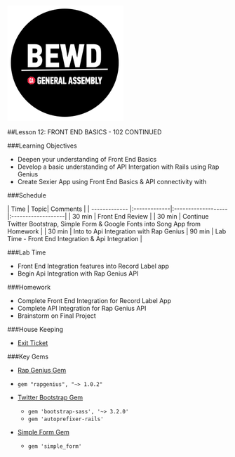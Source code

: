![BEWD_Logo](../assets/BEWD_Logo.png)

##Lesson 12: FRONT END BASICS  - 102 CONTINUED 

###Learning Objectives

* Deepen your understanding of Front End Basics 
* Develop a basic understanding of API Intergation with Rails using Rap Genius
* Create Sexier App using Front End Basics & API connectivity with 


###Schedule


| Time        | Topic| Comments |
| ------------- |:-------------|:-------------------|:-------------------|
| 30 min | Front End Review  | 
| 30 min | Continue Twitter Bootstrap, Simple Form & Google Fonts into Song App from Homework |
| 30 min | Into to Api Integration with Rap Genius 
| 90 min | Lab Time - Front End Integration  & Api Integration | 


###Lab Time
- Front End Integration features into Record Label app
- Begin Api Integration with Rap Genius API 


###Homework
- Complete Front End Integration for Record Label App
- Complete API Integration for Rap Genius API 
- Brainstorm on Final Project 


###House Keeping
- [Exit Ticket](https://docs.google.com/a/generalassemb.ly/forms/d/1y77yysiZWxAal3vm5-TFqlmRRr5nH9RODdhHnEZiIZ8/viewform)


###Key Gems 

- [Rap Genius Gem](https://github.com/timrogers/rapgenius)
* `gem "rapgenius", "~> 1.0.2"`

- [Twitter Bootstrap Gem ](https://github.com/twbs/bootstrap-sass)
  * `gem 'bootstrap-sass', '~> 3.2.0'`
  * `gem 'autoprefixer-rails' `


- [Simple Form Gem](https://github.com/plataformatec/simple_form)
  * ` gem 'simple_form' ` 